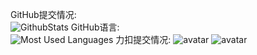 

<!--
**luoye6/luoye6** is a ✨ _special_ ✨ repository because its `README.md` (this file) appears on your GitHub profile.

Here are some ideas to get you started:

- 🔭 I’m currently working on ...
- 🌱 I’m currently learning ...
- 👯 I’m looking to collaborate on ...
- 🤔 I’m looking for help with ...
- 💬 Ask me about ...
- 📫 How to reach me: ...
- 😄 Pronouns: ...
- ⚡ Fun fact: ...
-->
GitHub提交情况:<br/>
![GithubStats](https://github-readme-stats.vercel.app/api?username=luoye6&show_icons=true&theme=dark&count_private=true)
GitHub语言:<br/>
![Most Used Languages](https://github-readme-stats.vercel.app/api/top-langs/?username=luoye6&theme=dark&layout=compact)
力扣提交情况:
![avatar](https://xingqiu-tuchuang-1256524210.cos.ap-shanghai.myqcloud.com/5563/image-20230114192612762.png)
![avatar](https://xingqiu-tuchuang-1256524210.cos.ap-shanghai.myqcloud.com/5563/image-20230114192612762.png)
